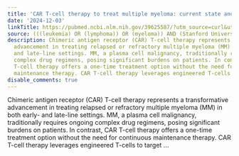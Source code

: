 ```yaml
---
title: 'CAR T-cell therapy to treat multiple myeloma: current state and future directions'
date: '2024-12-03'
linkTitle: https://pubmed.ncbi.nlm.nih.gov/39625587/?utm_source=curl&utm_medium=rss&utm_campaign=pubmed-2&utm_content=1Rkszs2HVZ2RHP33OibaNFew6VK-LzjJWTD4GwmLlk8B-wCceh&fc=20220923065203&ff=20241203172309&v=2.18.0.post9+e462414
source: (((leukemia) OR (lymphoma)) OR (myeloma)) AND (Stanford University[Affiliation])
description: Chimeric antigen receptor (CAR) T-cell therapy represents a transformative
  advancement in treating relapsed or refractory multiple myeloma (MM) in both early-
  and late-line settings. MM, a plasma cell malignancy, traditionally requires ongoing
  complex drug regimens, posing significant burdens on patients. In contrast, CAR
  T-cell therapy offers a one-time treatment option without the need for continuous
  maintenance therapy. CAR T-cell therapy leverages engineered T-cells to target ...
disable_comments: true
---
```

Chimeric antigen receptor (CAR) T-cell therapy represents a transformative advancement in treating relapsed or refractory multiple myeloma (MM) in both early- and late-line settings. MM, a plasma cell malignancy, traditionally requires ongoing complex drug regimens, posing significant burdens on patients. In contrast, CAR T-cell therapy offers a one-time treatment option without the need for continuous maintenance therapy. CAR T-cell therapy leverages engineered T-cells to target ...